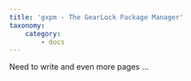```yaml
---
title: 'gxpm - The GearLock Package Manager'
taxonomy:
    category:
        - docs
---
```


Need to write and even more pages ...